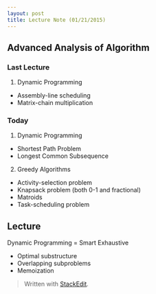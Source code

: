 ```yaml
---
layout: post
title: Lecture Note (01/21/2015)
---
```

## Advanced Analysis of Algorithm  
### Last Lecture  

1. Dynamic Programming  
  -  Assembly-line scheduling
  -  Matrix-chain multiplication   

### Today

1. Dynamic Programming
  - Shortest Path Problem
  - Longest Common Subsequence
2. Greedy Algorithms
  - Activity-selection problem
  - Knapsack problem (both 0-1 and fractional)  
  - Matroids
  - Task-scheduling problem

## Lecture 
Dynamic Programming = Smart Exhaustive  
- Optimal substructure
- Overlapping subproblems  
- Memoization 

> Written with [StackEdit](https://stackedit.io/).